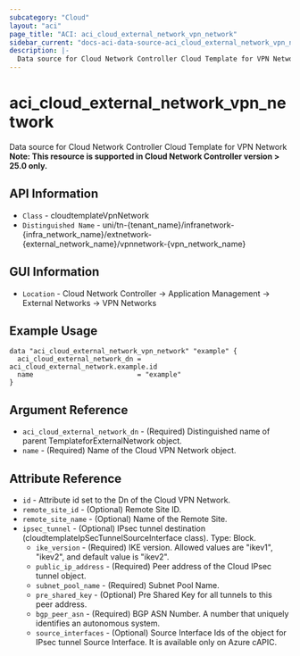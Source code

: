 ```yaml
---
subcategory: "Cloud"
layout: "aci"
page_title: "ACI: aci_cloud_external_network_vpn_network"
sidebar_current: "docs-aci-data-source-aci_cloud_external_network_vpn_network"
description: |-
  Data source for Cloud Network Controller Cloud Template for VPN Network
---
```


# aci_cloud_external_network_vpn_network #

Data source for Cloud Network Controller Cloud Template for VPN Network
<b>Note: This resource is supported in Cloud Network Controller version > 25.0 only.</b>


## API Information ##

* `Class` - cloudtemplateVpnNetwork
* `Distinguished Name` - uni/tn-{tenant_name}/infranetwork-{infra_network_name}/extnetwork-{external_network_name}/vpnnetwork-{vpn_network_name}

## GUI Information ##

* `Location` - Cloud Network Controller -> Application Management -> External Networks -> VPN Networks



## Example Usage ##

```hcl
data "aci_cloud_external_network_vpn_network" "example" {
  aci_cloud_external_network_dn = aci_cloud_external_network.example.id
  name                          = "example"
}
```

## Argument Reference ##

* `aci_cloud_external_network_dn` - (Required) Distinguished name of parent TemplateforExternalNetwork object.
* `name` - (Required) Name of the Cloud VPN Network object.

## Attribute Reference ##
* `id` - Attribute id set to the Dn of the Cloud VPN Network.
* `remote_site_id` - (Optional) Remote Site ID. 
* `remote_site_name` - (Optional) Name of the Remote Site. 
* `ipsec_tunnel` - (Optional) IPsec tunnel destination (cloudtemplateIpSecTunnelSourceInterface class). Type: Block.
    * `ike_version` - (Required) IKE version. Allowed values are "ikev1", "ikev2", and default value is "ikev2".
    * `public_ip_address` - (Required) Peer address of the Cloud IPsec tunnel object.
    * `subnet_pool_name` - (Required) Subnet Pool Name.
    * `pre_shared_key` - (Optional) Pre Shared Key for all tunnels to this peer address.
    * `bgp_peer_asn` - (Required) BGP ASN Number. A number that uniquely identifies an autonomous system.
    * `source_interfaces` - (Optional) Source Interface Ids of the object for IPsec tunnel Source Interface. It is available only on Azure cAPIC.


